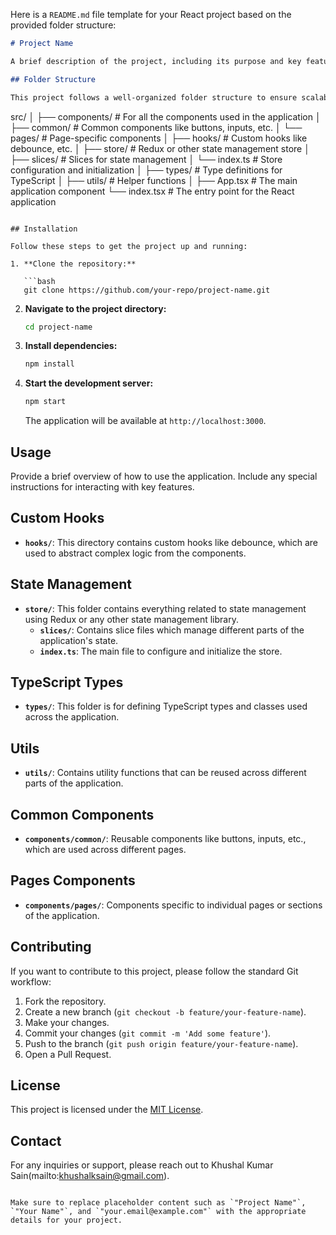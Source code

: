 Here is a `README.md` file template for your React project based on the provided folder structure:

```markdown
# Project Name

A brief description of the project, including its purpose and key features.

## Folder Structure

This project follows a well-organized folder structure to ensure scalability and maintainability:

```
src/
│
├── components/                # For all the components used in the application
│   ├── common/                # Common components like buttons, inputs, etc.
│   └── pages/                 # Page-specific components
│
├── hooks/                     # Custom hooks like debounce, etc.
│
├── store/                     # Redux or other state management store
│   ├── slices/                # Slices for state management
│   └── index.ts               # Store configuration and initialization
│
├── types/                     # Type definitions for TypeScript
│
├── utils/                     # Helper functions
│
├── App.tsx                    # The main application component
└── index.tsx                  # The entry point for the React application
```

## Installation

Follow these steps to get the project up and running:

1. **Clone the repository:**

   ```bash
   git clone https://github.com/your-repo/project-name.git
   ```

2. **Navigate to the project directory:**

   ```bash
   cd project-name
   ```

3. **Install dependencies:**

   ```bash
   npm install
   ```

4. **Start the development server:**

   ```bash
   npm start
   ```

   The application will be available at `http://localhost:3000`.

## Usage

Provide a brief overview of how to use the application. Include any special instructions for interacting with key features.

## Custom Hooks

- **`hooks/`**: This directory contains custom hooks like debounce, which are used to abstract complex logic from the components.

## State Management

- **`store/`**: This folder contains everything related to state management using Redux or any other state management library.
  - **`slices/`**: Contains slice files which manage different parts of the application's state.
  - **`index.ts`**: The main file to configure and initialize the store.

## TypeScript Types

- **`types/`**: This folder is for defining TypeScript types and classes used across the application.

## Utils

- **`utils/`**: Contains utility functions that can be reused across different parts of the application.

## Common Components

- **`components/common/`**: Reusable components like buttons, inputs, etc., which are used across different pages.

## Pages Components

- **`components/pages/`**: Components specific to individual pages or sections of the application.

## Contributing

If you want to contribute to this project, please follow the standard Git workflow:

1. Fork the repository.
2. Create a new branch (`git checkout -b feature/your-feature-name`).
3. Make your changes.
4. Commit your changes (`git commit -m 'Add some feature'`).
5. Push to the branch (`git push origin feature/your-feature-name`).
6. Open a Pull Request.

## License

This project is licensed under the [MIT License](LICENSE).

## Contact

For any inquiries or support, please reach out to Khushal Kumar Sain(mailto:khushalksain@gmail.com).
```

Make sure to replace placeholder content such as `"Project Name"`, `"Your Name"`, and `"your.email@example.com"` with the appropriate details for your project.
